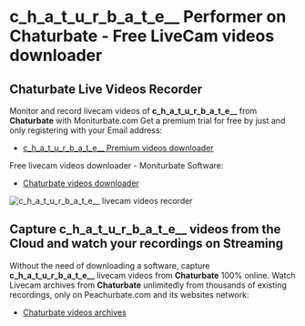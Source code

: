 # c_h_a_t_u_r_b_a_t_e__ Performer on Chaturbate - Free LiveCam videos downloader

## Chaturbate Live Videos Recorder

Monitor and record livecam videos of **c_h_a_t_u_r_b_a_t_e__** from **Chaturbate** with Moniturbate.com
Get a premium trial for free by just and only registering with your Email address:
* [c_h_a_t_u_r_b_a_t_e__ Premium videos downloader](https://moniturbate.com/request-demo-licence-key.html)

Free livecam videos downloader - Moniturbate Software:
* [Chaturbate videos downloader](https://moniturbate.com/moniturbate-download-software.html)

![c_h_a_t_u_r_b_a_t_e__ livecam videos recorder](https://peachurnet.com/templates/moniturbate-software.png)


## Capture c_h_a_t_u_r_b_a_t_e__ videos from the Cloud and watch your recordings on Streaming

Without the need of downloading a software, capture **c_h_a_t_u_r_b_a_t_e__** livecam videos from **Chaturbate** 100% online.
Watch Livecam archives from **Chaturbate** unlimitedly from thousands of existing recordings, only on Peachurbate.com and its websites network:
* [Chaturbate videos archives](https://peachurnet.com/)